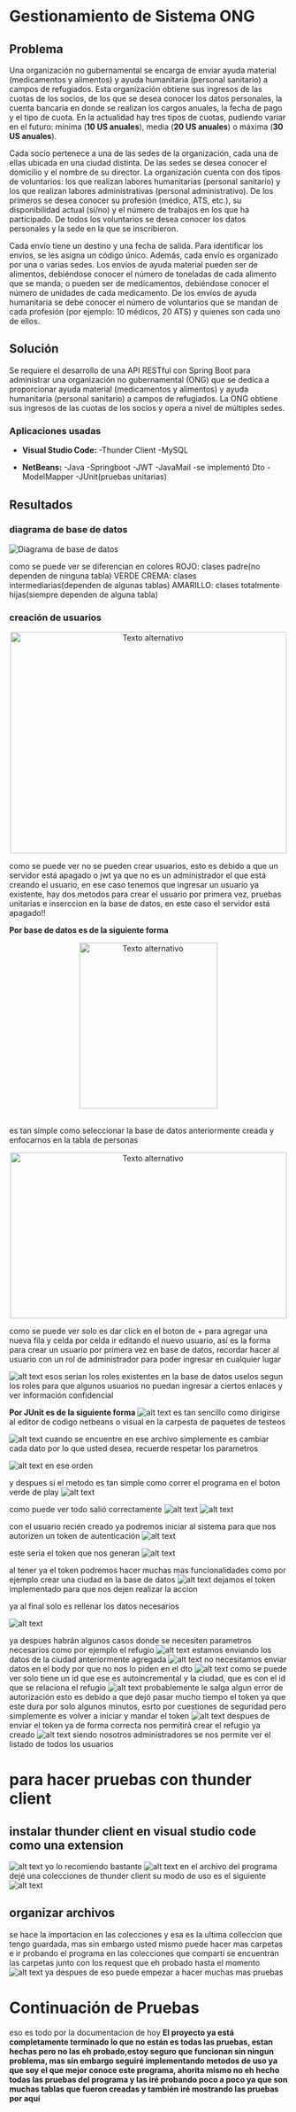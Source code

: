 # Gestionamiento de Sistema ONG

## Problema
Una organización no gubernamental se encarga de enviar ayuda material (medicamentos y alimentos) y ayuda humanitaria (personal sanitario) a campos de refugiados. Esta organización obtiene sus ingresos de las cuotas de los socios, de los que se desea conocer los datos personales, la cuenta bancaria en donde se realizan los cargos anuales, la fecha de pago y el tipo de cuota. En la actualidad hay tres tipos de cuotas, pudiendo variar en el futuro: mínima (**10 US anuales**), media (**20 US anuales**) o máxima (**30 US anuales**).

Cada socio pertenece a una de las sedes de la organización, cada una de ellas ubicada en una ciudad distinta. De las sedes se desea conocer el domicilio y el nombre de su director. La organización cuenta con dos tipos de voluntarios: los que realizan labores humanitarias (personal sanitario) y los que realizan labores administrativas (personal administrativo). De los primeros se desea conocer su profesión (médico, ATS, etc.), su disponibilidad actual (sí/no) y el número de trabajos en los que ha participado. De todos los voluntarios se desea conocer los datos personales y la sede en la que se inscribieron.

Cada envío tiene un destino y una fecha de salida. Para identificar los envíos, se les asigna un código único. Además, cada envío es organizado por una o varias sedes. Los envíos de ayuda material pueden ser de alimentos, debiéndose conocer el número de toneladas de cada alimento que se manda; o pueden ser de medicamentos, debiéndose conocer el número de unidades de cada medicamento. De los envíos de ayuda humanitaria se debe conocer el número de voluntarios que se mandan de cada profesión (por ejemplo: 10 médicos, 20 ATS) y quienes son cada uno de ellos.

## Solución

Se requiere el desarrollo de una API RESTful con Spring Boot para administrar una organización no gubernamental (ONG) que se dedica a proporcionar ayuda material (medicamentos y alimentos) y ayuda humanitaria (personal sanitario) a campos de refugiados. La ONG obtiene sus ingresos de las cuotas de los socios y opera a nivel de múltiples sedes.

### Aplicaciones usadas

- **Visual Studio Code:**
    -Thunder Client
    -MySQL

- **NetBeans:**
    -Java
    -Springboot
    -JWT
    -JavaMail
    -se implementó Dto
    -ModelMapper
    -JUnit(pruebas unitarias)

## Resultados

### diagrama de base de datos
![Diagrama de base de datos](img/25.png)

como se puede ver se diferencian en colores
ROJO: clases padre(no dependen de ninguna tabla)
VERDE CREMA: clases intermediarias(dependen de algunas tablas)
AMARILLO: clases totalmente hijas(siempre dependen de alguna tabla)

### creación de usuarios
<p align="center">
<img src="img/1.png" alt="Texto alternativo" width="500" height="400" />
</p>
como se puede ver no se pueden crear usuarios, esto es debido a que un servidor está apagado o jwt ya que no es un administrador el que está creando el usuario, en ese caso tenemos que ingresar un usuario ya existente, hay dos metodos para crear el usuario por primera vez, pruebas unitarias e inserccion en la base de datos, en este caso el servidor está apagado!!

**Por base de datos es de la siguiente forma**
<p align="center">
<img src="img/2.png" alt="Texto alternativo" width="250" height="300" />
</p>
</br>
es tan simple como seleccionar la base de datos anteriormente creada y enfocarnos en la tabla de personas

<p align="center">
<img src="img/3.png" alt="Texto alternativo" width="500" height="300" />
</p>
como se puede ver solo es dar click en el boton de + para agregar una nueva fila y celda por celda ir editando el nuevo usuario, así es la forma para crear un usuario por primera vez en base de datos, recordar hacer al usuario con un rol de administrador para poder ingresar en cualquier lugar

![alt text](img/4.png)
esos serían los roles existentes en la base de datos uselos segun los roles para que algunos usuarios no puedan ingresar a ciertos enlaces y ver información confidencial

**Por JUnit es de la siguiente forma**
![alt text](img/5.png)
es tan sencillo como dirigirse al editor de codigo netbeans o visual en la carpesta de paquetes de testeos

![alt text](img/6.png)
cuando se encuentre en ese archivo simplemente es cambiar cada dato por lo que usted desea, recuerde respetar los parametros

![alt text](img/7.png)
en ese orden

y despues si el metodo es tan simple como correr el programa en el boton verde de play
![alt text](img/8.png)

como puede ver todo salió correctamente
![alt text](img/9.png)
![alt text](img/10.png)

con el usuario recién creado ya podremos iniciar al sistema para que nos autorizen un token de autenticación
![alt text](img/11.png)

este seria el token que nos generan
![alt text](img/12.png)

al tener ya el token podremos hacer muchas mas funcionalidades como por ejemplo crear una ciudad en la base de datos
![alt text](img/13.png)
dejamos el token implementado para que nos dejen realizar la accion

ya al final solo es rellenar los datos necesarios

![alt text](img/14.png)

ya despues habrán algunos casos donde se necesiten parametros necesarios
como por ejemplo el refugio
![alt text](img/15.png)
estamos enviando los datos de la ciudad anteriormente agregada
![alt text](img/16.png)
no necesitamos enviar datos en el body por que no nos lo piden en el dto
![alt text](img/17.png)
como se puede ver solo tiene un id que ese es autoincremental y la ciudad, que es con el id que se relaciona el refugio
![alt text](img/18.png)
probablemente le salga algun error de autorización esto es debido a que dejó pasar mucho tiempo el token ya que este dura por solo algunos minutos, esrto por cuestiones de seguridad
pero simplemente es volver a iniciar y mandar el token
![alt text](img/19.png)
despues de enviar el token ya de forma correcta nos permitirá crear el refugio ya creado
![alt text](img/20.png)
siendo nosotros administradores se nos permite ver el listado de todos los usuarios

# para hacer pruebas con thunder client

## instalar thunder client en visual studio code como una extension
![alt text](img/21.png)
yo lo recomiendo bastante
![alt text](img/22.png)
en el archivo del programa dejé una colecciones de thunder client
su modo de uso es el siguiente
![alt text](img/23.png)
## organizar archivos
se hace la importacion en las colecciones y esa es la ultima colleccion que tengo guardada, mas sin embargo usted mismo puede hacer mas carpetas e ir probando el programa
en las colecciones que compartí se encuentran las carpetas junto con los request que eh probado hasta el momento
![alt text](img/24.png)
ya despues de eso puede empezar a hacer muchas mas pruebas


# Continuación de Pruebas

eso es todo por la documentacion de hoy
**El proyecto ya está completamente terminado lo que no están es todas las pruebas, estan hechas pero no las eh probado,estoy seguro que funcionan sin ningun problema, mas sin embargo seguiré implementando metodos de uso ya que soy el que mejor conoce este programa, ahorita mismo no eh hecho todas las pruebas del programa y las iré probando poco a poco ya que son muchas tablas que fueron creadas y también iré mostrando las pruebas por aquí**